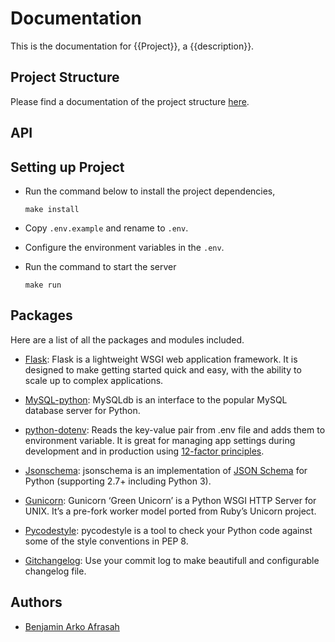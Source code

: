 # Documentation

This is the documentation for {{Project}}, a {{description}}.

## Project Structure

Please find a documentation of the project structure [here](./docs/folder-structure.rst).

## API

## Setting up Project
- Run the command below to install the project dependencies,

    ```
    make install
    ```
- Copy `.env.example` and rename to `.env`.
- Configure the environment variables in the `.env`.
- Run the command to start the server
    ```
    make run
    ```

## Packages

Here are a list of all the packages and modules included.

- [Flask](https://pypi.org/project/Flask/): Flask is a lightweight WSGI web application framework. It is designed to make getting started quick and easy, with the ability to scale up to complex applications.

- [MySQL-python](https://pypi.org/project/MySQL-python/): MySQLdb is an interface to the popular MySQL database server for Python.

- [python-dotenv](https://pypi.org/project/python-dotenv/): Reads the key-value pair from .env file and adds them to environment variable. It is great for managing app settings during development and in production using [12-factor principles](https://12factor.net/).

- [Jsonschema](https://pypi.org/project/jsonschema/): jsonschema is an implementation of [JSON Schema](https://json-schema.org/) for Python (supporting 2.7+ including Python 3).

- [Gunicorn](https://pypi.org/project/gunicorn/): Gunicorn ‘Green Unicorn’ is a Python WSGI HTTP Server for UNIX. It’s a pre-fork worker model ported from Ruby’s Unicorn project.

- [Pycodestyle](https://pypi.org/project/pycodestyle/): pycodestyle is a tool to check your Python code against some of the style conventions in PEP 8.

- [Gitchangelog](https://pypi.org/project/gitchangelog/): Use your commit log to make beautifull and configurable changelog file.

## Authors

- [Benjamin Arko Afrasah](https://github.com/Silvrash)
